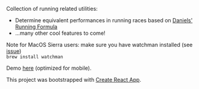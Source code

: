 Collection of running related utilities:
 - Determine equivalent performances in running races based on [Daniels' Running Formula](https://www.amazon.com/Daniels-Running-Formula-3rd-Jack/dp/1450431836/ref=sr_1_1)
 - ...many other cool features to come!

 Note for MacOS Sierra users: make sure you have watchman installed (see [issue](https://github.com/facebook/jest/issues/1767))  
 `brew install watchman`  

Demo [here](http://run-utils.surge.sh/) (optimized for mobile).

This project was bootstrapped with [Create React App](https://github.com/facebookincubator/create-react-app).